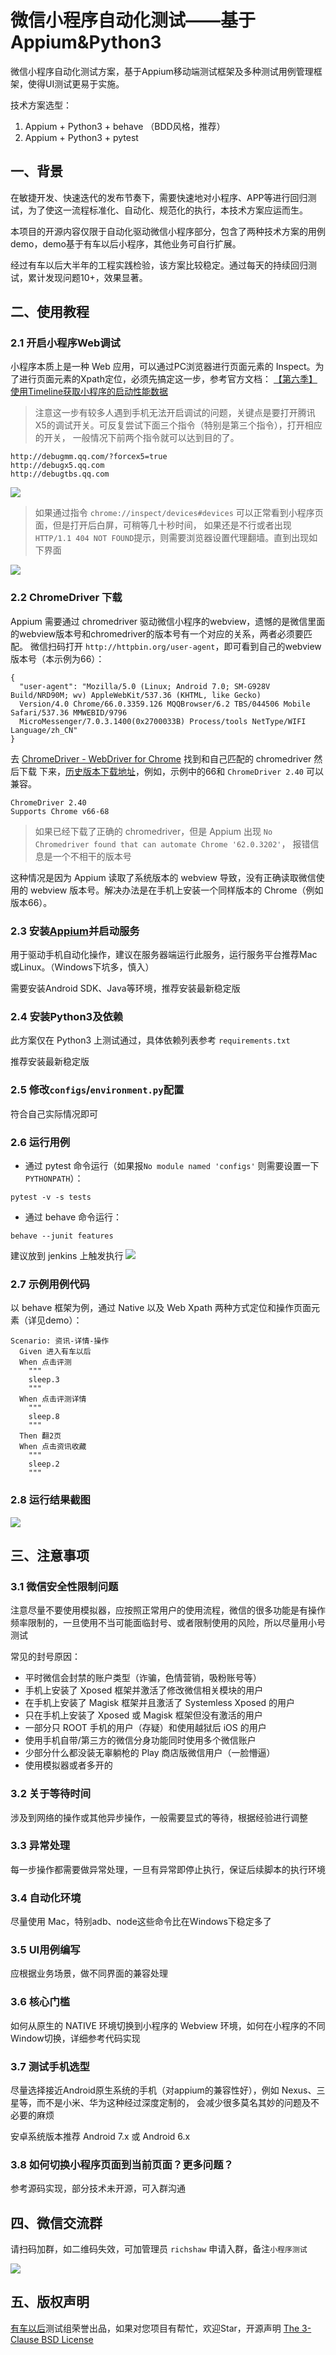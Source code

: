 # 微信小程序自动化测试——基于Appium&Python3

微信小程序自动化测试方案，基于Appium移动端测试框架及多种测试用例管理框架，使得UI测试更易于实施。

技术方案选型：
1. Appium + Python3 +  behave （BDD风格，推荐）
2. Appium + Python3 + pytest

## 一、背景

在敏捷开发、快速迭代的发布节奏下，需要快速地对小程序、APP等进行回归测试，为了使这一流程标准化、自动化、规范化的执行，本技术方案应运而生。

本项目的开源内容仅限于自动化驱动微信小程序部分，包含了两种技术方案的用例demo，demo基于有车以后小程序，其他业务可自行扩展。

经过有车以后大半年的工程实践检验，该方案比较稳定。通过每天的持续回归测试，累计发现问题10+，效果显著。

## 二、使用教程
### 2.1 开启小程序Web调试
小程序本质上是一种 Web 应用，可以通过PC浏览器进行页面元素的 Inspect。为了进行页面元素的Xpath定位，必须先搞定这一步，参考官方文档：
[【第六季】使用Timeline获取小程序的启动性能数据](https://x5.tencent.com/tbs/guide/debug/season6.html)

> 注意这一步有较多人遇到手机无法开启调试的问题，关键点是要打开腾讯X5的调试开关。可反复尝试下面三个指令（特别是第三个指令），打开相应的开关，
一般情况下前两个指令就可以达到目的了。

```
http://debugmm.qq.com/?forcex5=true
http://debugx5.qq.com
http://debugtbs.qq.com
```

![](https://github.com/richshaw2015/wxapp-appium/blob/master/img/x5debug.png)

> 如果通过指令 `chrome://inspect/devices#devices` 可以正常看到小程序页面，但是打开后白屏，可稍等几十秒时间，
如果还是不行或者出现 `HTTP/1.1 404 NOT FOUND`提示，则需要浏览器设置代理翻墙。直到出现如下界面

![](https://github.com/richshaw2015/wxapp-appium/blob/master/img/inspect.png)

### 2.2 ChromeDriver 下载
Appium 需要通过 chromedriver 驱动微信小程序的webview，遗憾的是微信里面的webview版本号和chromedriver的版本号有一个对应的关系，两者必须要匹配。
微信扫码打开 `http://httpbin.org/user-agent`，即可看到自己的webview版本号（本示例为66）：

```
{
  "user-agent": "Mozilla/5.0 (Linux; Android 7.0; SM-G928V Build/NRD90M; wv) AppleWebKit/537.36 (KHTML, like Gecko) 
  Version/4.0 Chrome/66.0.3359.126 MQQBrowser/6.2 TBS/044506 Mobile Safari/537.36 MMWEBID/9796 
  MicroMessenger/7.0.3.1400(0x2700033B) Process/tools NetType/WIFI Language/zh_CN"
}
```

去 [ChromeDriver - WebDriver for Chrome](https://sites.google.com/a/chromium.org/chromedriver/downloads) 找到和自己匹配的 chromedriver 然后下载
下来，[历史版本下载地址](https://chromedriver.storage.googleapis.com/index.html)，例如，示例中的66和 `ChromeDriver 2.40` 可以兼容。

```
ChromeDriver 2.40
Supports Chrome v66-68
```

> 如果已经下载了正确的 chromedriver，但是 Appium 出现 `No Chromedriver found that can automate Chrome '62.0.3202'`，
报错信息是一个不相干的版本号

这种情况是因为 Appium 读取了系统版本的 webview 导致，没有正确读取微信使用的 webview 版本号。解决办法是在手机上安装一个同样版本的 Chrome（例如版本66）。

### 2.3 安装[Appium](http://appium.io/)并启动服务
用于驱动手机自动化操作，建议在服务器端运行此服务，运行服务平台推荐Mac或Linux。（Windows下坑多，慎入）

需要安装Android SDK、Java等环境，推荐安装最新稳定版

### 2.4 安装Python3及依赖

此方案仅在 Python3 上测试通过，具体依赖列表参考 `requirements.txt`

推荐安装最新稳定版

### 2.5 修改`configs`/`environment.py`配置
符合自己实际情况即可

### 2.6 运行用例
- 通过 pytest 命令运行（如果报`No module named 'configs'` 则需要设置一下 `PYTHONPATH`）：
```
pytest -v -s tests
```

- 通过 behave 命令运行：
```
behave --junit features
```

建议放到 jenkins 上触发执行
![](https://github.com/richshaw2015/wxapp-appium/blob/master/img/jenkins.png)


### 2.7 示例用例代码
以 behave 框架为例，通过 Native 以及 Web Xpath 两种方式定位和操作页面元素（详见demo）：
```
Scenario: 资讯-详情-操作
  Given 进入有车以后
  When 点击评测
    """
    sleep.3
    """
  When 点击评测详情
    """
    sleep.8
    """
  Then 翻2页
  When 点击资讯收藏
    """
    sleep.2
    """
```

### 2.8 运行结果截图
![](https://github.com/richshaw2015/wxapp-appium/blob/master/img/result.png)


## 三、注意事项

### 3.1 微信安全性限制问题
注意尽量不要使用模拟器，应按照正常用户的使用流程，微信的很多功能是有操作频率限制的，一旦使用不当可能面临封号、或者限制使用的风险，所以尽量用小号测试

常见的封号原因：
- 平时微信会封禁的账户类型（诈骗，色情营销，吸粉账号等）
- 手机上安装了 Xposed 框架并激活了修改微信相关模块的用户
- 在手机上安装了 Magisk 框架并且激活了 Systemless Xposed 的用户
- 只在手机上安装了 Xposed 或 Magisk 框架但没有激活的用户
- 一部分只 ROOT 手机的用户（存疑）和使用越狱后 iOS 的用户
- 使用手机自带/第三方的微信分身功能同时使用多个微信账户
- 少部分什么都没装无辜躺枪的 Play 商店版微信用户（一脸懵逼）
- 使用模拟器或者多开的

### 3.2 关于等待时间
涉及到网络的操作或其他异步操作，一般需要显式的等待，根据经验进行调整

### 3.3 异常处理
每一步操作都需要做异常处理，一旦有异常即停止执行，保证后续脚本的执行环境

### 3.4 自动化环境
尽量使用 Mac，特别adb、node这些命令比在Windows下稳定多了

### 3.5 UI用例编写
应根据业务场景，做不同界面的兼容处理

### 3.6 核心门槛
如何从原生的 NATIVE 环境切换到小程序的 Webview 环境，如何在小程序的不同Window切换，详细参考代码实现

### 3.7 测试手机选型
尽量选择接近Android原生系统的手机（对appium的兼容性好），例如 Nexus、三星等，而不是小米、华为这种经过深度定制的，
会减少很多莫名其妙的问题及不必要的麻烦

安卓系统版本推荐 Android 7.x 或 Android 6.x

### 3.8 如何切换小程序页面到当前页面？更多问题？
参考源码实现，部分技术未开源，可入群沟通


## 四、微信交流群
请扫码加群，如二维码失效，可加管理员 `richshaw` 申请入群，备注`小程序测试`

![](https://github.com/richshaw2015/wxapp-appium/blob/master/img/qrcode.jpg)

## 五、版权声明
[有车以后](http://youcheyihou.com/)测试组荣誉出品，如果对您项目有帮忙，欢迎Star，开源声明 
[The 3-Clause BSD License](https://opensource.org/licenses/BSD-3-Clause) 
